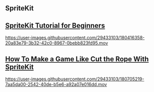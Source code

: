 ## SpriteKit
## [SpriteKit Tutorial for Beginners](https://www.raywenderlich.com/71-spritekit-tutorial-for-beginners)

https://user-images.githubusercontent.com/29433103/180416358-20a83e79-3b32-42c0-8967-0bebb823fd95.mov

## [How To Make a Game Like Cut the Rope With SpriteKit](https://www.raywenderlich.com/5347797-how-to-make-a-game-like-cut-the-rope-with-spritekit)

https://user-images.githubusercontent.com/29433103/180705219-7aa5da00-2542-40de-b5e6-a92a07e016dd.mov
